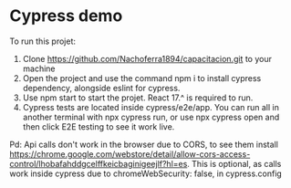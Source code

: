 # Cypress demo

To run this projet:
  1. Clone https://github.com/Nachoferra1894/capacitacion.git to your machine
  2. Open the project and use the command npm i to install cypress dependency, alongside eslint for cypress.
  3. Use npm start to start the projet. React 17.^ is required to run. 
  4. Cypress tests are located inside cypress/e2e/app. You can run all in another terminal with npx cypress run, or use npx cypress open and then click         E2E testing to see it work live.


Pd: Api calls don't work in the browser due to CORS, to see them install https://chrome.google.com/webstore/detail/allow-cors-access-control/lhobafahddgcelffkeicbaginigeejlf?hl=es. This is optional, as calls work inside cypress due to chromeWebSecurity: false, in cypress.config

